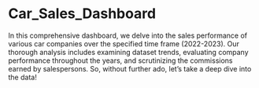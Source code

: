 # Car_Sales_Dashboard
In this comprehensive dashboard, we delve into the sales performance of various car companies over the specified time frame (2022-2023). Our thorough analysis includes examining dataset trends, evaluating company performance throughout the years, and scrutinizing the commissions earned by salespersons. So, without further ado, let’s take a deep dive into the data!
